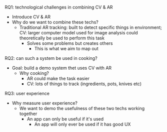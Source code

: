 RQ1: technological challenges in combining CV & AR
 - Introduce CV & AR
 - Why do we want to combine these techs?
   - Traditional AR tracking: built to detect specific things in environment; 
     CV: larger computer model used for image analysis could theoretically be 
     used to perform this task
     - Solves some problems but creates others
       - This is what we aim to map out

RQ2: can such a system be used in cooking?
 - Goal: build a demo system thet uses CV with AR
   - Why cooking?
     - AR could make the task easier
     - CV: lots of things to track (ingredients, pots, knives etc)

RQ3: user experience
 - Why measure user experience?
   - We want to demo the usefulness of these two techs working together
     - An app can only be useful if it's used
       - An app will only ever be used if it has good UX
